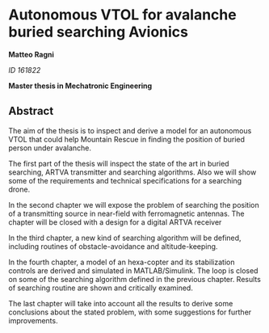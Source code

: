# Autonomous VTOL for avalanche buried searching Avionics

**Matteo Ragni**

_ID 161822_

**Master thesis in Mechatronic Engineering**

## Abstract

The aim of the thesis is to inspect and derive a model for an autonomous VTOL that could help Mountain Rescue in finding the position of buried person under avalanche.

The first part of the thesis will inspect the state of the art in buried searching, ARTVA transmitter and searching algorithms. Also we will show some of the requirements and technical specifications for a searching drone.

In the second chapter we will expose the problem of searching the position of a transmitting source in near-field with ferromagnetic antennas. The chapter will be closed with a design for a digital ARTVA receiver

In the third chapter, a new kind of searching algorithm will be defined, including routines of obstacle-avoidance and altitude-keeping. 

In the fourth chapter, a model of an hexa-copter and its stabilization controls are derived and simulated in MATLAB/Simulink. The loop is closed on some of the searching algorithm defined in the previous chapter. Results of searching routine are shown and critically examined.

The last chapter will take into account all the results to derive some conclusions about the stated problem, with some suggestions for further improvements.